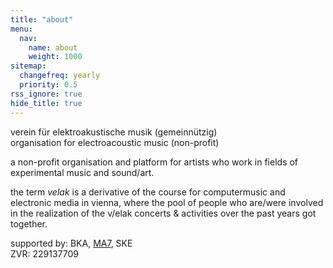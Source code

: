```yaml
---
title: "about"
menu:
  nav:
    name: about
    weight: 1000
sitemap:
  changefreq: yearly
  priority: 0.5
rss_ignore: true
hide_title: true
---
```

verein für elektroakustische musik (gemeinnützig)  
organisation for electroacoustic music (non-profit)

a non-profit organisation and platform for artists who work in fields of experimental music and sound/art.

the term _velak_ is a derivative of the course for computermusic and electronic media in vienna,
where the pool of people who are/were involved in the realization of the v/elak concerts & activities over the past years got together.

supported by: BKA, [MA7](https://www.wien.gv.at/kultur/abteilung/), SKE  
ZVR: 229137709  


